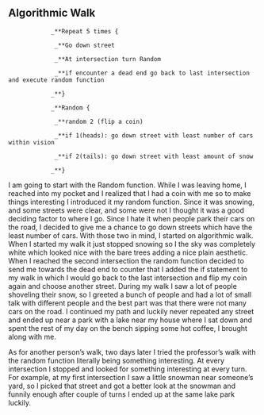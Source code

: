 ## Algorithmic Walk

				_**Repeat 5 times {

				 _**Go down street
 
 				 _**At intersection turn Random
 
				 _**if encounter a dead end go back to last intersection and execute random function

				_**}

				_**Random {

 				 _**random 2 (flip a coin)
 
				 _**if 1(heads): go down street with least number of cars within vision
 
 				 _**if 2(tails): go down street with least amount of snow
 
				_**}

I am going to start with the Random function. While I was leaving home, I reached into my pocket and I realized that I had a coin with me so to make things interesting I introduced it my random function. Since it was snowing, and some streets were clear, and some were not I thought it was a good deciding factor to where I go. Since I hate it when people park their cars on the road, I decided to give me a chance to go down streets which have the least number of cars. With those two in mind, I started on algorithmic walk.
When I started my walk it just stopped snowing so I the sky was completely white which looked nice with the bare trees adding a nice plain aesthetic. When I reached the second intersection the random function decided to send me towards the dead end to counter that I added the if statement to my walk in which I would go back to the last intersection and flip my coin again and choose another street.
During my walk I saw a lot of people shoveling their snow, so I greeted a bunch of people and had a lot of small talk with different people and the best part was that there were not many cars on the road. I continued my path and luckily never repeated any street and ended up near a park with a lake near my house where I sat down and spent the rest of my day on the bench sipping some hot coffee, I brought along with me.

As for another person’s walk, two days later I tried the professor’s walk with the random function literally being something interesting. At every intersection I stopped and looked for something interesting at every turn. For example, at my first intersection I saw a little snowman near someone’s yard, so I picked that street and got a better look at the snowman and funnily enough after couple of turns I ended up at the same lake park luckily.
